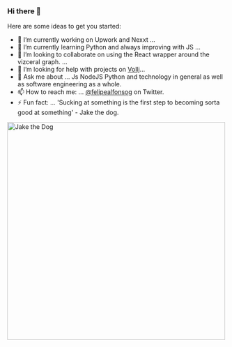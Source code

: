 ### Hi there 👋

<!--
**felipealfonsog/felipealfonsog** is a ✨ _special_ ✨ repository because its `README.md` (this file) appears on your GitHub profile.
-->
Here are some ideas to get you started:

- 🔭 I’m currently working on Upwork and Nexxt ...
- 🌱 I’m currently learning Python and always improving with JS ...
- 👯 I’m looking to collaborate on using the React wrapper around the vizceral graph. ...
- 🤔 I’m looking for help with projects on <a href="https://github.com/vollj">Vollj</a>...
- 💬 Ask me about ... Js NodeJS Python and technology in general as well as software engineering as a whole.
- 📫 How to reach me: ... <a href="https://twitter.com/felipealfonsog" target="_blank">@felipealfonsog</a> on Twitter.
- ⚡ Fun fact: ... 'Sucking at something is the first step to becoming sorta good at something' - Jake the dog.
<!-- - 😄 Pronouns: ... -->

<div style="display: flex;">
 
  <img src="https://media-exp1.licdn.com/dms/image/C4E12AQGrlQUWRmbvpA/article-inline_image-shrink_1000_1488/0?e=1602115200&v=beta&t=GZoA04i8nTWHWMdVCCZ9vGXuAsCDV-qPTDTznsefjrw" alt="Jake the Dog" width="500" />
 
</div>

